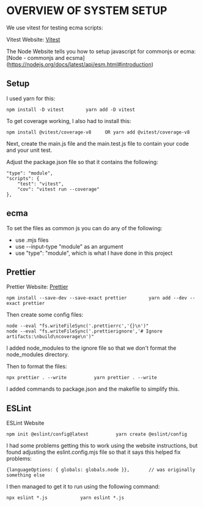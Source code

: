# OVERVIEW OF SYSTEM SETUP

We use vitest for testing ecma scripts:

Vitest Website:
[Vitest](https://vitest.dev/guide/)

The Node Website tells you how to setup javascript for commonjs or ecma:
[Node - commonjs and ecsma] (https://nodejs.org/docs/latest/api/esm.html#introduction)

## Setup

I used yarn for this:

```
npm install -D vitest        yarn add -D vitest
```

To get coverage working, I also had to install this:

```
npm install @vitest/coverage-v8     OR yarn add @vitest/coverage-v8
```

Next, create the main.js file and the main.test.js file to contain your code and your
unit test.

Adjust the package.json file so that it contains the following:

```
"type": "module",
"scripts": {
    "test": "vitest",
    "cov": "vitest run --coverage"
},
```

## ecma

To set the files as common js you can do any of the following:

- use .mjs files
- use --input-type "module" as an argument
- use "type": "module", which is what I have done in this project

## Prettier

Prettier Website:
[Prettier](https://prettier.io/docs/install)

```
npm install --save-dev --save-exact prettier        yarn add --dev --exact prettier
```

Then create some config files:

```
node --eval "fs.writeFileSync('.prettierrc','{}\n')"
node --eval "fs.writeFileSync('.prettierignore','# Ignore artifacts:\nbuild\ncoverage\n')"
```

I added node_modules to the ignore file so that we don't format the node_modules directory.

Then to format the files:

```
npx prettier . --write          yarn prettier . --write
```

I added commands to package.json and the makefile to simplify this.

## ESLint

ESLint Website

```
npm init @eslint/config@latest          yarn create @eslint/config
```

I had some problems getting this to work using the website instructions, but
found adjusting the eslint.config.mjs file so that it says this helped fix
problems:

```
{languageOptions: { globals: globals.node }},       // was originally something else
```

I then managed to get it to run using the following command:

```
npx eslint *.js            yarn eslint *.js
```
